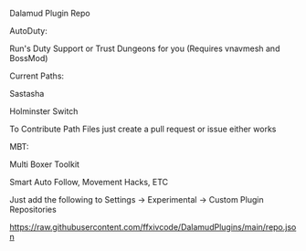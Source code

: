 Dalamud Plugin Repo

AutoDuty:

Run's Duty Support or Trust Dungeons for you (Requires vnavmesh and BossMod)

Current Paths:

Sastasha

Holminster Switch

To Contribute Path Files just create a pull request or issue either works

MBT:

Multi Boxer Toolkit

Smart Auto Follow, Movement Hacks, ETC

Just add the following to Settings -> Experimental -> Custom Plugin Repositories

https://raw.githubusercontent.com/ffxivcode/DalamudPlugins/main/repo.json

